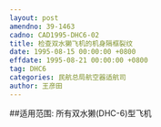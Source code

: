 ```yaml
---
layout: post
amendno: 39-1463
cadno: CAD1995-DHC6-02
title: 检查双水獭飞机的机身隔框裂纹
date: 1995-08-15 00:00:00 +0800
effdate: 1995-08-21 00:00:00 +0800
tag: DHC6
categories: 民航总局航空器适航司
author: 王彦田
---
```


##适用范围:
所有双水獭(DHC-6)型飞机

